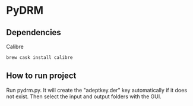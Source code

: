 # PyDRM

## Dependencies ##
Calibre
````
brew cask install calibre
````

## How to run project ##

Run pydrm.py.  It will create the "adeptkey.der" key automatically if it does not exist. Then select the input and output folders with the GUI.